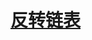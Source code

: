 # [反转链表](https://www.nowcoder.com/practice/75e878df47f24fdc9dc3e400ec6058ca?tpId=188&tqId=38308&rp=1&ru=%2Factivity%2Foj&qru=%2Fta%2Fjob-code-high-week%2Fquestion-ranking&tab=answerKey)
